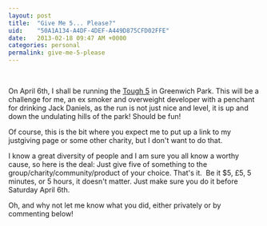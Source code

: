 ```yaml
---
layout: post
title:  "Give Me 5... Please?"
uid:	"50A1A134-A4DF-4DEF-A449D875CFD02FFE"
date:   2013-02-18 09:47 AM +0000
categories: personal
permalink: give-me-5-please
---
```

<p> </p>
<p>On April 6th, I shall be running the <a href="http://www.thefixevents.com/content/the-tough5-10-15-greenwich-park-2013" target="_blank">Tough 5</a> in Greenwich Park. This will be a challenge for me, an ex smoker and overweight developer with a penchant for drinking Jack Daniels, as the run is not just nice and level, it is up and down the undulating hills of the park! Should be fun! </p>
<p>Of course, this is the bit where you expect me to put up a link to my justgiving page or some other charity, but I don't want to do that.</p>
<p>I know a great diversity of people and I am sure you all know a worthy cause, so here is the deal: Just give five of something to the group/charity/community/product of your choice. That's it.  Be it $5, £5, 5 minutes, or 5 hours, it doesn't matter. Just make sure you do it before Saturday April 6th.</p>
<p>Oh, and why not let me know what you did, either privately or by commenting below! </p>
<p> </p>